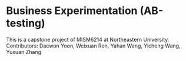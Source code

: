 # Business Experimentation (AB-testing)
 
This is a capstone project of MISM6214 at Northeastern University.
Contributors: Daewon Yoon, Weixuan Ren, Yahan Wang, Yicheng Wang, Yuxuan Zhang


